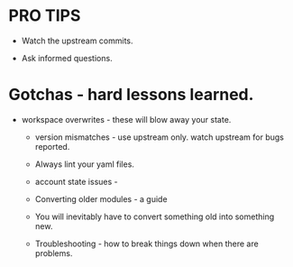 # PRO TIPS 

* Watch the upstream commits.

* Ask informed questions. 

# Gotchas - hard lessons learned.

* workspace overwrites - these will blow away your state. 

    * version mismatches - use upstream only.  watch upstream for bugs reported.
    * Always lint your yaml files. 

    * account state issues - 

    * Converting older modules - a guide

    * You will inevitably have to convert something old into something new. 

    * Troubleshooting - how to break things down when there are problems. 
